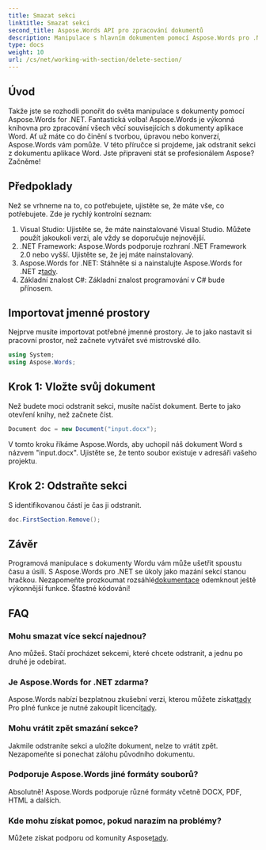 ```yaml
---
title: Smazat sekci
linktitle: Smazat sekci
second_title: Aspose.Words API pro zpracování dokumentů
description: Manipulace s hlavním dokumentem pomocí Aspose.Words pro .NET. V několika jednoduchých krocích se dozvíte, jak odstranit sekce z dokumentů aplikace Word.
type: docs
weight: 10
url: /cs/net/working-with-section/delete-section/
---
```

## Úvod

Takže jste se rozhodli ponořit do světa manipulace s dokumenty pomocí Aspose.Words for .NET. Fantastická volba! Aspose.Words je výkonná knihovna pro zpracování všech věcí souvisejících s dokumenty aplikace Word. Ať už máte co do činění s tvorbou, úpravou nebo konverzí, Aspose.Words vám pomůže. V této příručce si projdeme, jak odstranit sekci z dokumentu aplikace Word. Jste připraveni stát se profesionálem Aspose? Začněme!

## Předpoklady

Než se vrhneme na to, co potřebujete, ujistěte se, že máte vše, co potřebujete. Zde je rychlý kontrolní seznam:

1. Visual Studio: Ujistěte se, že máte nainstalované Visual Studio. Můžete použít jakoukoli verzi, ale vždy se doporučuje nejnovější.
2. .NET Framework: Aspose.Words podporuje rozhraní .NET Framework 2.0 nebo vyšší. Ujistěte se, že jej máte nainstalovaný.
3. Aspose.Words for .NET: Stáhněte si a nainstalujte Aspose.Words for .NET z[tady](https://releases.aspose.com/words/net/).
4. Základní znalost C#: Základní znalost programování v C# bude přínosem.

## Importovat jmenné prostory

Nejprve musíte importovat potřebné jmenné prostory. Je to jako nastavit si pracovní prostor, než začnete vytvářet své mistrovské dílo.

```csharp
using System;
using Aspose.Words;
```

## Krok 1: Vložte svůj dokument

Než budete moci odstranit sekci, musíte načíst dokument. Berte to jako otevření knihy, než začnete číst.

```csharp
Document doc = new Document("input.docx");
```

V tomto kroku říkáme Aspose.Words, aby uchopil náš dokument Word s názvem "input.docx". Ujistěte se, že tento soubor existuje v adresáři vašeho projektu.

## Krok 2: Odstraňte sekci

S identifikovanou částí je čas ji odstranit.

```csharp
doc.FirstSection.Remove();
```


## Závěr

 Programová manipulace s dokumenty Wordu vám může ušetřit spoustu času a úsilí. S Aspose.Words pro .NET se úkoly jako mazání sekcí stanou hračkou. Nezapomeňte prozkoumat rozsáhlé[dokumentace](https://reference.aspose.com/words/net/) odemknout ještě výkonnější funkce. Šťastné kódování!

## FAQ

### Mohu smazat více sekcí najednou?
Ano můžeš. Stačí procházet sekcemi, které chcete odstranit, a jednu po druhé je odebírat.

### Je Aspose.Words for .NET zdarma?
 Aspose.Words nabízí bezplatnou zkušební verzi, kterou můžete získat[tady](https://releases.aspose.com/) Pro plné funkce je nutné zakoupit licenci[tady](https://purchase.aspose.com/buy).

### Mohu vrátit zpět smazání sekce?
Jakmile odstraníte sekci a uložíte dokument, nelze to vrátit zpět. Nezapomeňte si ponechat zálohu původního dokumentu.

### Podporuje Aspose.Words jiné formáty souborů?
Absolutně! Aspose.Words podporuje různé formáty včetně DOCX, PDF, HTML a dalších.

### Kde mohu získat pomoc, pokud narazím na problémy?
 Můžete získat podporu od komunity Aspose[tady](https://forum.aspose.com/c/words/8).